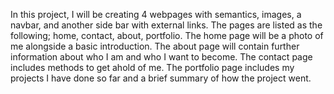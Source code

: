 In this project, I will be creating 4 webpages with semantics, images, a navbar, and another side bar with external links. The pages are listed as the following; home, contact, about, portfolio. The home page will be a photo of me alongside a basic introduction. The about page will contain further information about who I am and who I want to become. The contact page includes methods to get ahold of me. The portfolio page includes my projects I have done so far and a brief summary of how the project went.
